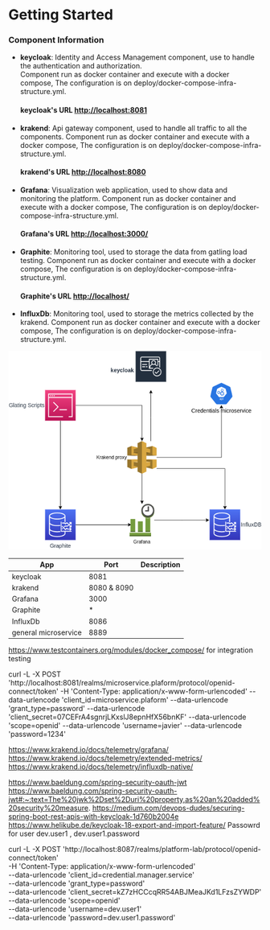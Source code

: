 # Getting Started

### Component Information
* **keycloak**:
Identity and Access Management component, use to handle the authentication and authorization.  
Component run as docker container and execute with a docker compose, The configuration
is on deploy/docker-compose-infra-structure.yml.
    #### keycloak's URL [http://localhost:8081](http://localhost:8081/)

* **krakend**: 
Api gateway component, used to handle all traffic to all the components. 
Component run as docker container and execute with a docker compose, The configuration 
is on deploy/docker-compose-infra-structure.yml.
    #### krakend's URL [http://localhost:8080](http://localhost:8080/) 

* **Grafana**:
Visualization web application, used to show data and monitoring the platform.
Component run as docker container and execute with a docker compose, The configuration
is on deploy/docker-compose-infra-structure.yml.
  #### Grafana's URL [http://localhost:3000/](http://localhost:3000/)

* **Graphite**:
Monitoring tool, used to storage the data from gatling load testing.
Component run as docker container and execute with a docker compose, The configuration
is on deploy/docker-compose-infra-structure.yml.
  #### Graphite's URL [http://localhost/](http://localhost/)

* **InfluxDb**:
Monitoring tool, used to storage the metrics collected by the krakend.
Component run as docker container and execute with a docker compose, The configuration
is on deploy/docker-compose-infra-structure.yml.

![](design/components.drawio.png)


| App                  | Port        | Description |
|----------------------|-------------|-------------|
| keycloak             | 8081        |             |
| krakend              | 8080 & 8090 |             |
| Grafana              | 3000        |             |
| Graphite             | *           |             |
| InfluxDb             | 8086        |             |
| general microservice | 8889        |             |



https://www.testcontainers.org/modules/docker_compose/  for integration testing


curl -L -X POST 'http://localhost:8081/realms/microservice.plaform/protocol/openid-connect/token'   -H 'Content-Type: application/x-www-form-urlencoded'   --data-urlencode 'client_id=microservice.plaform'   --data-urlencode 'grant_type=password'   --data-urlencode 'client_secret=07CEFrA4sgnrjLKxslJ8epnHfX56bnKF'   --data-urlencode 'scope=openid'   --data-urlencode 'username=javier'   --data-urlencode 'password=1234'

https://www.krakend.io/docs/telemetry/grafana/
https://www.krakend.io/docs/telemetry/extended-metrics/
https://www.krakend.io/docs/telemetry/influxdb-native/


https://www.baeldung.com/spring-security-oauth-jwt
https://www.baeldung.com/spring-security-oauth-jwt#:~:text=The%20jwk%2Dset%2Duri%20property,as%20an%20added%20security%20measure.
https://medium.com/devops-dudes/securing-spring-boot-rest-apis-with-keycloak-1d760b2004e
https://www.helikube.de/keycloak-18-export-and-import-feature/
Passowrd for user dev.user1 , dev.user1.password



curl -L -X POST 'http://localhost:8087/realms/platform-lab/protocol/openid-connect/token' \
-H 'Content-Type: application/x-www-form-urlencoded' \
--data-urlencode 'client_id=credential.manager.service' \
--data-urlencode 'grant_type=password' \
--data-urlencode 'client_secret=kZ7zHCCcqRR54ABJMeaJKd1LFzsZYWDP' \
--data-urlencode 'scope=openid' \
--data-urlencode 'username=dev.user1' \
--data-urlencode 'password=dev.user1.password'